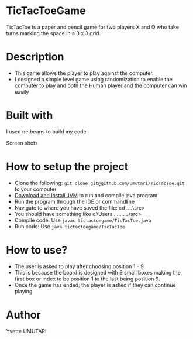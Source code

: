 # TicTacToeGame
TicTacToe is a paper and pencil game for two players X and O who take turns marking the space in a 3 x 3 grid. 

# Description
- This game allows the player to play against the computer. 
- I designed a simple level game using randomization to enable the computer to play and both the Human player and the computer can win easily

# Built with
I used netbeans to build my code

Screen shots

# How to setup the project

- Clone the following: `git clone git@github.com/Umutari/TicTacToe.git` to your computer
- [Download and Install JVM](https://www.usitility.com/java-virtual-machine/download-windows-10) to run and compile java program
- Run the program through the IDE or commandline 
- Navigate to where you have saved the file: cd ..\..\src>
- You should have something like c:\Users\...........\src>
- Compile code: Use `javac tictactoegame/TicTacToe.java`
- Run code: Use `java tictactoegame/TicTacToe`


# How to use?
- The user is asked to play after choosing position 1 - 9 
- This is because the board is designed with 9 small boxes making the first box or index to be position 1 to the last being position 9.
- Once the game has ended; the player is asked if they can continue playing 





# Author
Yvette UMUTARI

